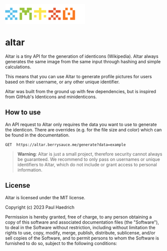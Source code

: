 <img src="https://raw.githubusercontent.com/berrysauce/altar/master/templates/assets/img/altar-identicons.svg" alt="altar spelled in identicons" height=64>

# altar

Altar is a tiny API for the generation of identicons (Wikipedia). Altar always generates the same image from the same input through hashing and simple calculations.

This means that you can use Altar to generate profile pictures for users based on their username, or any other unique identifier.

Altar was built from the ground up with few dependencies, but is inspired from GitHub's Identicons and minidenticons.

## How to use
An API request to Altar only requires the data you want to use to generate the identicon. There are overrides (e.g. for the file size and color) which can be found in the documentation.

```http
GET  https://altar.berrysauce.me/generate?data=example
```

> **Warning**: Altar is just a small project, therefore security cannot always be guaranteed. We recommend to only pass on usernames or unique identifiers to Altar, which do not include or grant access to personal information.

## License
Altar is licensed under the MIT license.

Copyright (c) 2023 Paul Haedrich

Permission is hereby granted, free of charge, to any person obtaining a copy
of this software and associated documentation files (the "Software"), to deal
in the Software without restriction, including without limitation the rights
to use, copy, modify, merge, publish, distribute, sublicense, and/or sell
copies of the Software, and to permit persons to whom the Software is
furnished to do so, subject to the following conditions:
